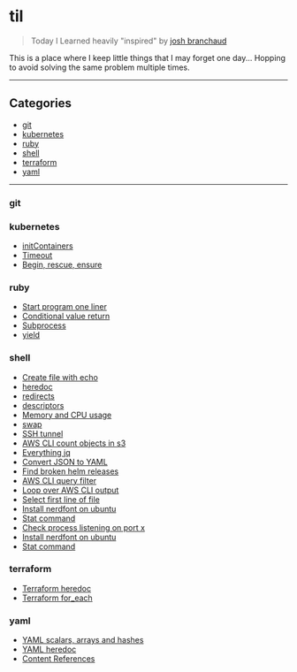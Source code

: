# til

> Today I Learned
> heavily "inspired" by [josh branchaud](https://dev.to/jbranchaud/how-i-built-a-learning-machine-45k9)

This is a place where I keep little things that I may forget one day...
Hopping to avoid solving the same problem multiple times.

---

## Categories

- [git](#git)
- [kubernetes](#kubernetes)
- [ruby](#ruby)
- [shell](#shell)
- [terraform](#terraform)
- [yaml](#yaml)

---

### git

### kubernetes

- [initContainers](kubernetes/init_container.md)
- [Timeout](ruby/timeout.md)
- [Begin, rescue, ensure](ruby/begin_rescue_ensure.md)

### ruby

- [Start program one liner](ruby/star_program_one_liner.md)
- [Conditional value return](ruby/conditional_value_return.md)
- [Subprocess](ruby/subprocesses.md)
- [yield](ruby/yield.md)

### shell

- [Create file with echo](shell/create_file_with_echo.md)
- [heredoc](shell/heredoc.md)
- [redirects](shell/redirects.md)
- [descriptors](shell/descriptors.md)
- [Memory and CPU usage](shell/memory_and_cpu_usage.md)
- [swap](shell/swap.md)
- [SSH tunnel](shell/ssh_tunnel.md)
- [AWS CLI count objects in s3](shell/aws_cli_count_objects_in_s3.md)
- [Everything jq](shell/everything_jq.md)
- [Convert JSON to YAML](shell/convert_json_to_yaml.md)
- [Find broken helm releases](shell/find_broken_helm_releases.md)
- [AWS CLI query filter](shell/aws_cli_query_filter.md)
- [Loop over AWS CLI output](shell/loop_over_aws_cli_output.md)
- [Select first line of file](shell/select_first_line_of_file.md)
- [Install nerdfont on ubuntu](shell/install_nerdfont_on_ubuntu.md)
- [Stat command](shell/stat_command.md)
- [Check process listening on port x](shell/check_process_listening_on_port_x.md)
- [Install nerdfont on ubuntu](shell/install_nerdfont_on_ubuntu.md)
- [Stat command](shell/stat_command.md)

### terraform

- [Terraform heredoc](terraform/terraform_heredoc.md)
- [Terraform for_each](terraform/for_each.md)

### yaml

- [YAML scalars, arrays and hashes](yaml/yaml_scalars_arrays_hashes.md)
- [YAML heredoc](yaml/yaml_heredoc.md)
- [Content References](yaml/content_references.md)
